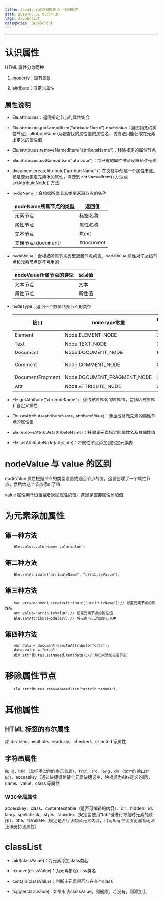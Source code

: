 ```yaml
---
title: JavaScript基础知识点--DOM属性
date: 2019-08-31 09:34:26
tags: JavaScript
categories: JavaScript
---
```

---

# 认识属性

HTML 属性分为两种

1. property：固有属性

2. attribute：自定义属性

## 属性说明

+ Ele.attributes：返回指定节点的属性集合

+ Ele.attributes.getNamedItem(“attributeName”).nodeValue：返回指定的属性节点。attributeName为要查找的属性值的属性名，该方法只能获取在元素上定义的属性值

+ Ele.attributes.removeNamedItem("attributeName")：移除指定的属性节点

+ Ele.attributes.setNamedItem("attribute")：将已有的属性节点设置给该元素

+ document.createAttribute("arributeName")：在文档中创建一个属性节点。若是要为指定元素添加属性，需要到 setNamedItem() 方法或 setAttributeNode() 方法

+ nodeName：会根据所属节点类型返回节点的名称

    nodeName所属节点的类型|返回值
    -|-
    元素节点|标签名称
    属性节点|属性名称
    文本节点|#text
    文档节点(document)|#document

+ nodeValue：会根据所属节点类型返回节点的值。nodeValue 属性对于文档节点和元素节点是不可用的

    nodeValue所属节点的类型|返回值
    -|-
    文本节点|文本
    属性节点|属性值

+ nodeType：返回一个数值代表节点的类型

    接口|nodeType常量|nodeType值|备注
    -|-|-|-
    Element|Node.ELEMENT_NODE|1|元素节点
    Text|Node.TEXT_NODE|3|文本节点
    Document|Node.DOCUMENT_NODE|9|document
    Comment|Node.COMMENT_NODE|8|注释的文本
    DocumentFragment|Node.DOCUMENT_FRAGMENT_NODE|11|文档片段
    Attr|Node.ATTRIBUTE_NODE|2|节点属性

+ Ele.getAttribute("attributeName")：获取该属性名的属性值。包括固有属性和自定义属性

+ Ele.setAttribute(attributeName, attributeValue)：添加或修改元素的属性节点的属性值

+ Ele.removeAttribute(attributeName)：移除该元素指定的属性名及其属性值

+ Ele.setAttributeNode(attribute)：将属性节点添加到指定元素内

# nodeValue 与 value 的区别

nodeValue 属性根据节点的类型设置或返回节点的值。这里创建了一个属性节点，然后给这个节点添加了值

value 属性用于设置或者返回属性的值。这里是直接属性添加值

# 为元素添加属性

## 第一种方法

```
    Ele.color.colorName="colorValue";
```

## 第二种方法

```
    Ele.setArribute("arributeName", "arributeValue");
```

## 第三种方法

```
    var arr=document.createAttribute("arributeName");// 设置元素节点的属性名
    arr.value="arributeValue";// 设置元素节点的属性值
    Ele.setAttributeNode(arr);// 将元素节点添加到元素中
```

## 第四种方法

```
    var data = document.createAttribute("data");
    data.value = "wrap";
    div.attributes.setNamedItem(data);// 为元素添加指定节点
```

# 移除属性节点

```
    Ele.attributes.removeNamedItem("attributeName");
```

# 其他属性

## HTML 标签的布尔属性

如 disabled、multiple、readonly、checked、selected 等属性

## 字符串属性

如 id、title（鼠标滑过时的提示信息）、href、src、lang、dir（文本的输出方向）、accesskey（通过快捷键使某个元素快捷选中，快捷键为Alt+定义的键）、name、value、class 等属性

### W3C全局属性

accesskey、class、contenteditable（是否可编辑的内容）、dir、hidden、id、lang、spellcheck、style、tabindex（规定当使用“tab”键进行导航时元素的顺序）、title、translate（规定是否应该翻译元素内容，目前所有主流浏览器都无法正确支持该属性）

# classList

+ add(classValue)：为元素添加class类名

+ remove(classValue)：为元素移除class类名

+ contain(classValue)：判断该元素是否存在某个class

+ toggle(classValue)：如果有该classValue，则删除。若没有，则添加上